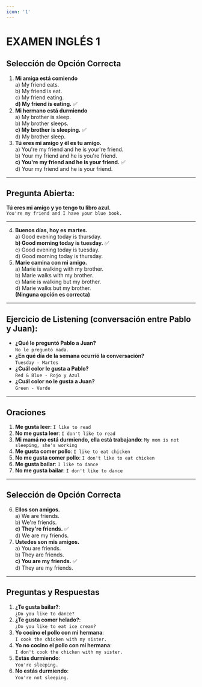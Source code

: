 ```yaml
---
icon: '1'
---
```


# EXAMEN INGLÉS 1

## Selección de Opción Correcta

1. **Mi amiga está comiendo**\
   a) My friend eats.\
   b) My friend is eat.\
   c) My friend eating.\
   **d) My friend is eating.** ✅
2. **Mi hermano está durmiendo**\
   a) My brother is sleep.\
   b) My brother sleeps.\
   **c) My brother is sleeping.** ✅\
   d) My brother sleep.
3. **Tú eres mi amigo y él es tu amigo.**\
   a) You're my friend and he is your're friend.\
   b) Your my friend and he is you're friend.\
   **c) You're my friend and he is your friend.** ✅\
   d) Your my friend and he is your friend.

***

## Pregunta Abierta:

**Tú eres mi amigo y yo tengo tu libro azul.**\
`You're my friend and I have your blue book.`

***

4. **Buenos días, hoy es martes.**\
   a) Good evening today is thursday.\
   **b) Good morning today is tuesday.** ✅\
   c) Good evening today is tuesday.\
   d) Good morning today is thursday.
5. **Marie camina con mi amigo.**\
   a) Marie is walking with my brother.\
   b) Marie walks with my brother.\
   c) Marie is walking but my brother.\
   d) Marie walks but my brother.\
   **(Ninguna opción es correcta)**

***

## Ejercicio de Listening (conversación entre Pablo y Juan):

* **¿Qué le preguntó Pablo a Juan?**\
  `No le preguntó nada.`
* **¿En qué día de la semana ocurrió la conversación?**\
  `Tuesday - Martes`
* **¿Cuál color le gusta a Pablo?**\
  `Red & Blue - Rojo y Azul`
* **¿Cuál color no le gusta a Juan?**\
  `Green - Verde`

***

## Oraciones

1. **Me gusta leer**: `I like to read`
2. **No me gusta leer**: `I don't like to read`
3. **Mi mamá no está durmiendo, ella está trabajando**: `My mom is not sleeping, she's working`
4. **Me gusta comer pollo**: `I like to eat chicken`
5. **No me gusta comer pollo**: `I don't like to eat chicken`
6. **Me gusta bailar**: `I like to dance`
7. **No me gusta bailar**: `I don't like to dance`

***

## Selección de Opción Correcta

6. **Ellos son amigos.**\
   a) We are friends.\
   b) We're friends.\
   **c) They're friends.** ✅\
   d) We are my friends.
7. **Ustedes son mis amigos.**\
   a) You are friends.\
   b) They are friends.\
   **c) You are my friends.** ✅\
   d) They are my friends.

***

## Preguntas y Respuestas

1. **¿Te gusta bailar?**:\
   `¿Do you like to dance?`
2. **¿Te gusta comer helado?**:\
   `¿Do you like to eat ice cream?`
3. **Yo cocino el pollo con mi hermana**:\
   `I cook the chicken with my sister.`
4. **Yo no cocino el pollo con mi hermana**:\
   `I don't cook the chicken with my sister.`
5. **Estás durmiendo**:\
   `You're sleeping.`
6. **No estás durmiendo**:\
   `You're not sleeping.`
